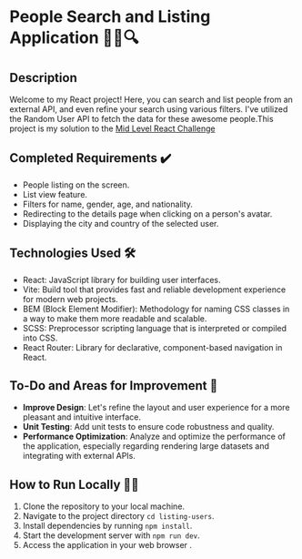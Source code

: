 # People Search and Listing Application 🕵️‍♂️🔍

## Description

Welcome to my React project! Here, you can search and list people from an external API, and even refine your search using various filters. I've utilized the Random User API to fetch the data for these awesome people.This project is my solution to the [Mid Level React Challenge ](https://github.com/1STi/react-users-challenge)

## Completed Requirements ✔️

-   People listing on the screen.
-   List view feature.
-   Filters for name, gender, age, and nationality.
-   Redirecting to the details page when clicking on a person's avatar.
-   Displaying the city and country of the selected user.

## Technologies Used 🛠️

-   React: JavaScript library for building user interfaces.
-   Vite: Build tool that provides fast and reliable development experience for modern web projects.
-   BEM (Block Element Modifier): Methodology for naming CSS classes in a way to make them more readable and scalable.
-   SCSS: Preprocessor scripting language that is interpreted or compiled into CSS.
-   React Router: Library for declarative, component-based navigation in React.

## To-Do and Areas for Improvement 🚀

-   **Improve Design**: Let's refine the layout and user experience for a more pleasant and intuitive interface.
-   **Unit Testing**: Add unit tests to ensure code robustness and quality.
-   **Performance Optimization**: Analyze and optimize the performance of the application, especially regarding rendering large datasets and integrating with external APIs. 

## How to Run Locally 🏃‍♂️ 

1.  Clone the repository to your local machine.
2.  Navigate to the project directory  `cd listing-users`.
3.  Install dependencies by running  `npm install`.
4.  Start the development server with  `npm run dev`.
5.  Access the application in your web browser .
